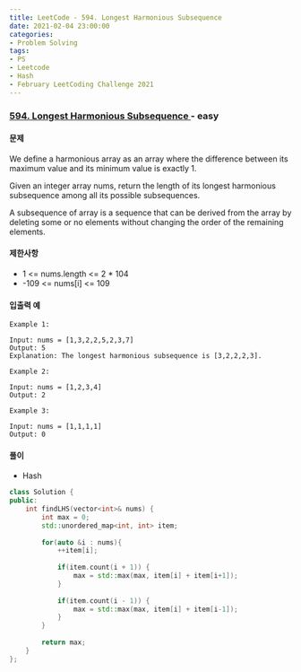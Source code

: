 ```yaml
---
title: LeetCode - 594. Longest Harmonious Subsequence
date: 2021-02-04 23:00:00
categories:
- Problem Solving
tags:
- PS
- Leetcode
- Hash
- February LeetCoding Challenge 2021
---
```


### [ 594. Longest Harmonious Subsequence ](https://leetcode.com/problems/longest-harmonious-subsequence/) - easy

#### 문제

We define a harmonious array as an array where the difference between its maximum value and its minimum value is exactly 1.

Given an integer array nums, return the length of its longest harmonious subsequence among all its possible subsequences.

A subsequence of array is a sequence that can be derived from the array by deleting some or no elements without changing the order of the remaining elements.

#### 제한사항

- 1 <= nums.length <= 2 * 104
- -109 <= nums[i] <= 109

#### 입출력 예

```
Example 1:

Input: nums = [1,3,2,2,5,2,3,7]
Output: 5
Explanation: The longest harmonious subsequence is [3,2,2,2,3].
```

```
Example 2:

Input: nums = [1,2,3,4]
Output: 2
```

```
Example 3:

Input: nums = [1,1,1,1]
Output: 0

```

#### 풀이
- Hash

```cpp
class Solution {
public:
    int findLHS(vector<int>& nums) {
        int max = 0;
        std::unordered_map<int, int> item;
        
        for(auto &i : nums){
            ++item[i];
            
            if(item.count(i + 1)) {
                max = std::max(max, item[i] + item[i+1]);
            }
            
            if(item.count(i - 1)) {
                max = std::max(max, item[i] + item[i-1]);
            }
        }
        
        return max;
    }
};
```
